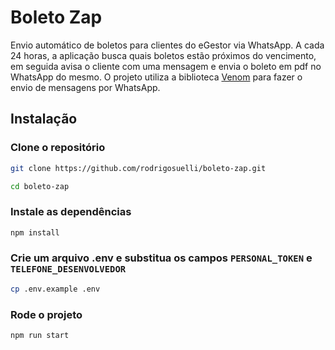 # Boleto Zap

Envio automático de boletos para clientes do eGestor via WhatsApp. A cada 24 horas, a aplicação busca quais boletos estão próximos do vencimento, em seguida avisa o cliente com uma mensagem e envia o boleto em pdf no WhatsApp do mesmo. O projeto utiliza a biblioteca [Venom](https://github.com/orkestral/venom) para fazer o envio de mensagens por WhatsApp.

## Instalação

### Clone o repositório

```bash
git clone https://github.com/rodrigosuelli/boleto-zap.git

cd boleto-zap
```

### Instale as dependências

```bash
npm install
```

### Crie um arquivo .env e substitua os campos `PERSONAL_TOKEN` e `TELEFONE_DESENVOLVEDOR`

```bash
cp .env.example .env
```

### Rode o projeto

```bash
npm run start
```
